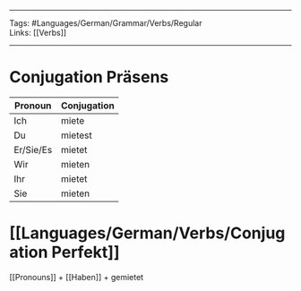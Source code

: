 ___
Tags: #Languages/German/Grammar/Verbs/Regular  
Links: [[Verbs]]
___
# Conjugation Präsens
Pronoun|Conjugation
------------ | ------------
Ich | miete
Du | mietest
Er/Sie/Es | mietet
Wir | mieten
Ihr | mietet
Sie | mieten


# [[Languages/German/Verbs/Conjugation Perfekt]]
[[Pronouns]] + [[Haben]] + gemietet